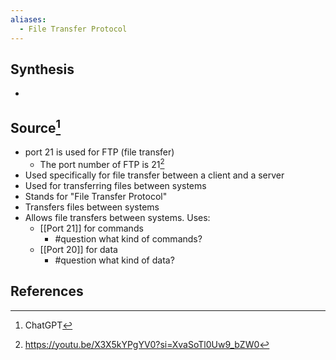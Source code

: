 ```yaml
---
aliases:
  - File Transfer Protocol
---
```

## Synthesis
- 
## Source[^1]
- port 21 is used for FTP (file transfer)
	- The port number of FTP is 21[^2]
- Used specifically for file transfer between a client and a server
- Used for transferring files between systems
- Stands for "File Transfer Protocol"
- Transfers files between systems
- Allows file transfers between systems. Uses:
	- [[Port 21]] for commands
		- #question what kind of commands?
	- [[Port 20]] for data
		- #question what kind of data?
## References

[^1]: ChatGPT
[^2]: https://youtu.be/X3X5kYPgYV0?si=XvaSoTl0Uw9_bZW0
